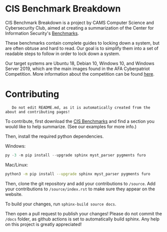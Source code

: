 # CIS Benchmark Breakdown

CIS Benchmark Breakdown is a project by CAMS Computer Science and Cybersecurity
Club, aimed at creating a summarization of the Center for Information
Security's [Benchmarks][CIS Benchmarks].

These benchmarks contain complete guides to locking down a system, but are
often obtuse and hard to read. Our goal is to simplify them into a set of
readable steps to follow in order to lock down a system.

Our target systems are Ubuntu 18, Debian 10, Windows 10, and Windows Server
2019, which are the main images found in the AFA Cyberpatriot Competition.
More information about the competition can be found [here][Cyberpatriot].

[CIS Benchmarks]: https://downloads.cisecurity.org/#/
[Cyberpatriot]: https://www.uscyberpatriot.org/home
# Contributing

```{important}
   Do not edit README.md, as it is automatically created from the about and contributing pages!
```

To contribute, first download the [CIS Benchmarks] and find a section you
would like to help summarize. (See our examples for more info.)

Then, install the required python dependencies.

Windows:

```powershell
py -3 -m pip install --upgrade sphinx myst_parser pygments furo
```

Mac/Linux:

```bash
python3 -m pip install --upgrade sphinx myst_parser pygments furo
```

Then, clone the git repository and add your contributions to `/source`. Add
your contributions to `/source/index.rst` to make sure they appear on the
website. 

To build your changes, run `sphinx-build source docs`.

Then open a pull request to publish your changes! 
Please do not commit the `/docs` folder, as github actions is set to automatically build sphinx. 
Any help on this project is greatly appreciated!

[CIS Benchmarks]: https://downloads.cisecurity.org/#/
